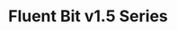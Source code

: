 ---
title: 'Fluent Bit v1.5 Series'
description: "<a href='https://github.com/fluent/fluent-bit/tree/1.5'>Fluent Bit v1.5</a> is the old branch. Based on bug reports or specific minor feature requests, we do quick releases upon demand. Below is a list of the notes for each version."
url: "/announcements/v1.5/"
latestVer: true
releaseNotes:
  heading: "Release Notes v1.8.3"
  version: "v1.8.3"
  text: "Fluent Bit is a Fast and Lightweight Data Processor and Forwarder for Linux, BSD and OSX. We are proud to announce the availability of Fluent Bit v1.8.3. <br>
  For people upgrading from previous versions you must read the Upgrading Notes section of our documentation:
  https://docs.fluentbit.io/manual/installation/upgrade_notes"
---
